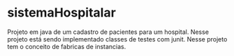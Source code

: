 # sistemaHospitalar
Projeto em java de um cadastro de pacientes para um hospital. Nesse projeto está sendo implementado classes de testes com junit.
Nesse projeto tem o conceito de fabricas de instancias.
